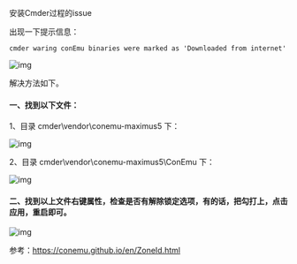 安装Cmder过程的issue

出现一下提示信息：

```
cmder waring conEmu binaries were marked as 'Downloaded from internet'
```

![img](/img/14371593-c2dcea573e581598.png)

解决方法如下。



#### 一、找到以下文件：

1、目录 cmder\vendor\conemu-maximus5 下：

![img](/img/14371593-4938c4a835faca84.png)

2、目录 cmder\vendor\conemu-maximus5\ConEmu 下：

![img](/img/14371593-937688e3779888eb.png)



#### 二、找到以上文件右键属性，检查是否有解除锁定选项，有的话，把勾打上，点击应用，重启即可。

![img](/img/14371593-081f5c8c4bad14cf.png)



参考：https://conemu.github.io/en/ZoneId.html

